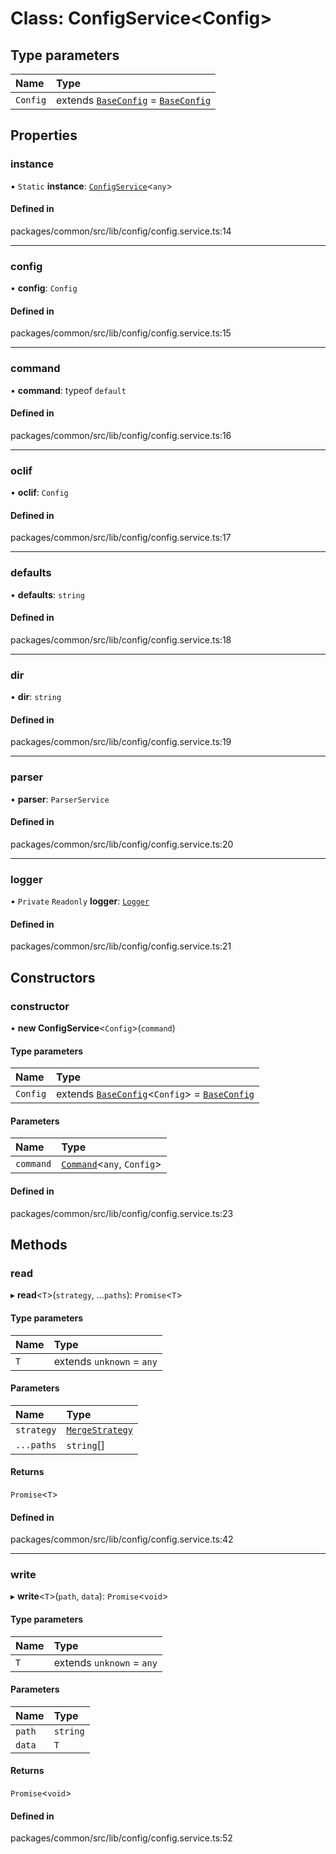 # Class: ConfigService<Config\>

## Type parameters

| Name     | Type                                                                  |
| :------- | :-------------------------------------------------------------------- |
| `Config` | extends [`BaseConfig`](BaseConfig.md) = [`BaseConfig`](BaseConfig.md) |

## Properties

### instance

▪ `Static` **instance**: [`ConfigService`](ConfigService.md)<`any`\>

#### Defined in

packages/common/src/lib/config/config.service.ts:14

---

### config

• **config**: `Config`

#### Defined in

packages/common/src/lib/config/config.service.ts:15

---

### command

• **command**: typeof `default`

#### Defined in

packages/common/src/lib/config/config.service.ts:16

---

### oclif

• **oclif**: `Config`

#### Defined in

packages/common/src/lib/config/config.service.ts:17

---

### defaults

• **defaults**: `string`

#### Defined in

packages/common/src/lib/config/config.service.ts:18

---

### dir

• **dir**: `string`

#### Defined in

packages/common/src/lib/config/config.service.ts:19

---

### parser

• **parser**: `ParserService`

#### Defined in

packages/common/src/lib/config/config.service.ts:20

---

### logger

• `Private` `Readonly` **logger**: [`Logger`](Logger.md)

#### Defined in

packages/common/src/lib/config/config.service.ts:21

## Constructors

### constructor

• **new ConfigService**<`Config`\>(`command`)

#### Type parameters

| Name     | Type                                                                             |
| :------- | :------------------------------------------------------------------------------- |
| `Config` | extends [`BaseConfig`](BaseConfig.md)<`Config`\> = [`BaseConfig`](BaseConfig.md) |

#### Parameters

| Name      | Type                                      |
| :-------- | :---------------------------------------- |
| `command` | [`Command`](Command.md)<`any`, `Config`\> |

#### Defined in

packages/common/src/lib/config/config.service.ts:23

## Methods

### read

▸ **read**<`T`\>(`strategy`, ...`paths`): `Promise`<`T`\>

#### Type parameters

| Name | Type                      |
| :--- | :------------------------ |
| `T`  | extends `unknown` = `any` |

#### Parameters

| Name       | Type                                         |
| :--------- | :------------------------------------------- |
| `strategy` | [`MergeStrategy`](../enums/MergeStrategy.md) |
| `...paths` | `string`[]                                   |

#### Returns

`Promise`<`T`\>

#### Defined in

packages/common/src/lib/config/config.service.ts:42

---

### write

▸ **write**<`T`\>(`path`, `data`): `Promise`<`void`\>

#### Type parameters

| Name | Type                      |
| :--- | :------------------------ |
| `T`  | extends `unknown` = `any` |

#### Parameters

| Name   | Type     |
| :----- | :------- |
| `path` | `string` |
| `data` | `T`      |

#### Returns

`Promise`<`void`\>

#### Defined in

packages/common/src/lib/config/config.service.ts:52
